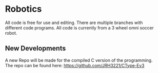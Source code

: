 # Robotics

All code is free for use and editing. There are multiple branches with different code programs. All code is currently from a 3 wheel omni soccer robot.

## New Developments 
A new Repo will be made for the compiled C version of the programming.
The repo can be found here: https://github.com/JRH3221/CType-Ev3
